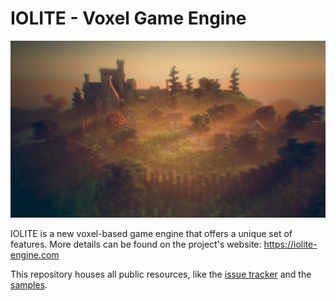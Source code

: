 # IOLITE - Voxel Game Engine

![Small town example scene in IOLITE](media/screenshot.jpg?raw=true)

IOLITE is a new voxel-based game engine that offers a unique set of features. More details can be found on the project's website: <https://iolite-engine.com>

This repository houses all public resources, like the [issue tracker](issues) and the [samples](tree/main/samples).
